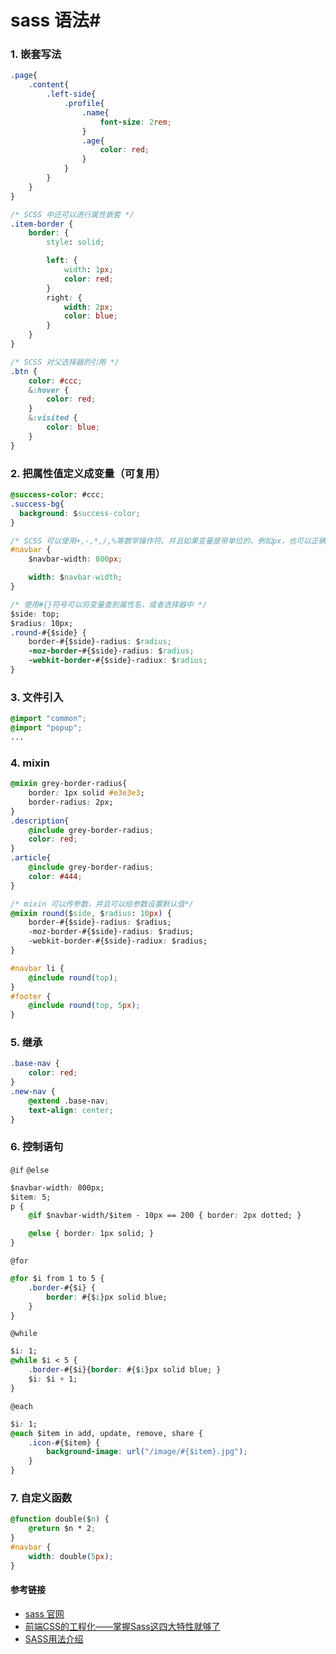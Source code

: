 # sass 语法#

### 1. 嵌套写法 ###
```css
.page{
    .content{
        .left-side{
            .profile{
                .name{
                    font-size: 2rem;
                }
                .age{
                    color: red;
                }
            }
        }
    }
}

/* SCSS 中还可以进行属性嵌套 */
.item-border {
    border: {
        style: solid;

        left: {
            width: 1px;
            color: red;
        }
        right: {
            width: 2px;
            color: blue;
        }
    }
}

/* SCSS 对父选择器的引用 */
.btn {
    color: #ccc;
    &:hover {
        color: red;
    }
    &:visited {
        color: blue;
    }
}
```

### 2. 把属性值定义成变量（可复用） ###
```css
@success-color: #ccc;
.success-bg{
  background: $success-color;
}

/* SCSS 可以使用+,-,*,/,%等数学操作符。并且如果变量是带单位的，例如px，也可以正确的进行运算 */
#navbar {
    $navbar-width: 800px;

    width: $navbar-width;
}

/* 使用#{}符号可以将变量查到属性名，或者选择器中 */
$side: top;
$radius: 10px;
.round-#{$side} {
    border-#{$side}-radius: $radius;
    -moz-border-#{$side}-radius: $radius;
    -webkit-border-#{$side}-radiux: $radius;
}
```

### 3. 文件引入 ###
```css
@import "common";
@import "popup";
...
```


### 4. mixin ###
```css
@mixin grey-border-radius{
    border: 1px solid #e3e3e3;
    border-radius: 2px;
}
.description{
    @include grey-border-radius;
    color: red;
}
.article{
    @include grey-border-radius;
    color: #444;
}

/* mixin 可以传参数，并且可以给参数设置默认值*/
@mixin round($side, $radius: 10px) {
    border-#{$side}-radius: $radius;
    -moz-border-#{$side}-radius: $radius;
    -webkit-border-#{$side}-radiux: $radius;
}

#navbar li {
    @include round(top);
}
#footer {
    @include round(top, 5px);
}
```

### 5. 继承 ###
```css
.base-nav {
    color: red;
}
.new-nav {
    @extend .base-nav;
    text-align: center;
}
```

### 6. 控制语句 ###
`@if` `@else`
```css
$navbar-width: 800px;
$item: 5;
p {
    @if $navbar-width/$item - 10px == 200 { border: 2px dotted; }

    @else { border: 1px solid; }
}
```
`@for`

```css
@for $i from 1 to 5 {
    .border-#{$i} {
        border: #{$i}px solid blue;
    }
}
```

`@while`
```css
$i: 1;
@while $i < 5 {
    .border-#{$i}{border: #{$i}px solid blue; }
    $i: $i + 1;
}
```

`@each`
```css
$i: 1;
@each $item in add, update, remove, share {
    .icon-#{$item} {
        background-image: url("/image/#{$item}.jpg");
    }
}
```

### 7. 自定义函数 ###
```CSS
@function double($n) {
    @return $n * 2;
}
#navbar {
    width: double(5px);
}
```


#### 参考链接 ####
* [sass 官网](http://sass-lang.com/)
* [前端CSS的工程化——掌握Sass这四大特性就够了](https://juejin.im/entry/5a44404a51882560b6529af0)
* [SASS用法介绍](http://www.imbeta.cn/sassyong-fa-jie-shao.html#sassyong-fa-jie-shao)
